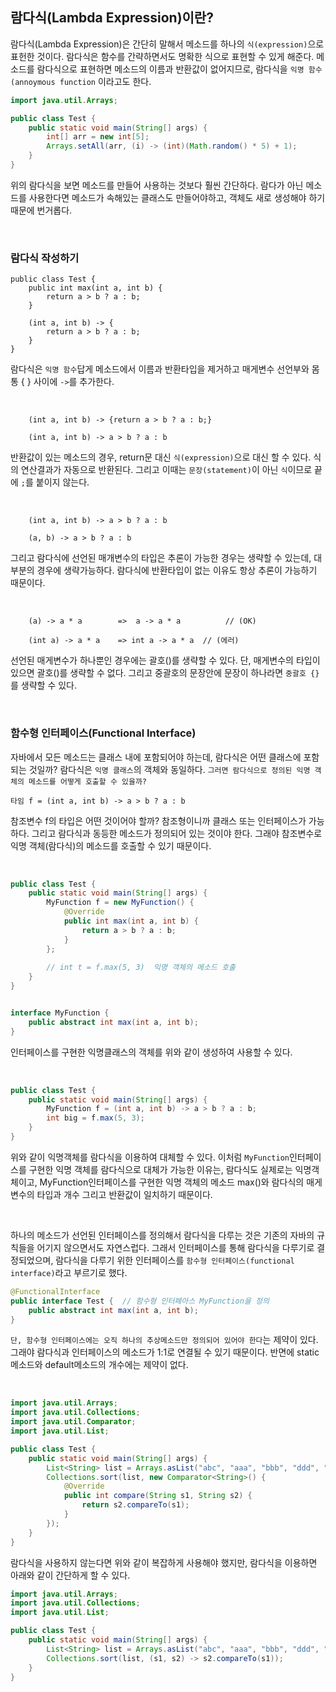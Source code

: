 ## 람다식(Lambda Expression)이란?

람다식(Lambda Expression)은 간단히 말해서 메소드를 하나의 `식(expression)`으로 표헌한 것이다. 람다식은 함수를 간략하면서도 명확한
식으로 표현할 수 있게 해준다. 메소드를 람다식으로 표현하면 메소드의 이름과 반환값이 없어지므로, 람다식을 `익명 함수(annoymous function`
이라고도 한다. 

```java
import java.util.Arrays;

public class Test {
    public static void main(String[] args) {
        int[] arr = new int[5];
        Arrays.setAll(arr, (i) -> (int)(Math.random() * 5) + 1);
    }
}
```

위의 람다식을 보면 메소드를 만들어 사용하는 것보다 훨씬 간단하다. 람다가 아닌 메소드를 사용한다면 메소드가 속해있는
클래스도 만들어야하고, 객체도 새로 생성해야 하기 때문에 번거롭다.

<br>


### 람다식 작성하기

```
public class Test {
    public int max(int a, int b) {
        return a > b ? a : b;
    }
    
    (int a, int b) -> {
        return a > b ? a : b;
    }
}
```

람다식은 `익명 함수`답게 메소드에서 이름과 반환타입을 제거하고 매게변수 선언부와 몸통 { } 사이에 `->`를 추가한다.

<br>

```
    (int a, int b) -> {return a > b ? a : b;}

    (int a, int b) -> a > b ? a : b
```


반환값이 있는 메소드의 경우, return문 대신 `식(expression)`으로 대신 할 수 있다. 식의 연산결과가 자동으로 반환된다. 그리고
이때는 `문장(statement)`이 아닌 `식`이므로 끝에 `;`를 붙이지 않는다.

<br>

```
    (int a, int b) -> a > b ? a : b

    (a, b) -> a > b ? a : b  
```

그리고 람다식에 선언된 매개변수의 타입은 추론이 가능한 경우는 생략할 수 있는데, 대부분의 경우에
생략가능하다. 람다식에 반환타입이 없는 이유도 항상 추론이 가능하기 때문이다.

<br>


```
    (a) -> a * a        =>  a -> a * a          // (OK)

    (int a) -> a * a    => int a -> a * a  // (에러)
```

선언된 매게변수가 하나뿐인 경우에는 괄호()를 생략할 수 있다. 단, 매게변수의 타입이 있으면 괄호()를 생략할 수 없다.
그리고 중괄호의 문장안에 문장이 하나라면 `중괄호 {}`를 생략할 수 있다.


<br>


### 함수형 인터페이스(Functional Interface)

자바에서 모든 메소드는 클래스 내에 포함되어야 하는데, 람다식은 어떤 클래스에 포함되는 것일까? 람다식은 `익명 클래스`의 
객체와 동일하다. `그러면 람다식으로 정의된 익명 객체의 메소드를 어떻게 호출할 수 있을까?` 

```
타임 f = (int a, int b) -> a > b ? a : b  
```

참조변수 f의 타입은 어떤 것이어야 할까? 참조형이니까 클래스 또는 인터페이스가 가능하다. 그리고 람다식과 동등한 메소드가
정의되어 있는 것이야 한다. 그래야 참조변수로 익명 객체(람다식)의 메소드를 호출할 수 있기 때문이다.

<br>

```java
public class Test {
    public static void main(String[] args) {
        MyFunction f = new MyFunction() {
            @Override
            public int max(int a, int b) {
                return a > b ? a : b;
            }
        }; 
        
        // int t = f.max(5, 3)  익명 객체의 메소드 호출
    }
}


interface MyFunction {
    public abstract int max(int a, int b);
}
```

인터페이스를 구현한 익명클래스의 객체를 위와 같이 생성하여 사용할 수 있다. 


<br>

```java
public class Test {
    public static void main(String[] args) {
        MyFunction f = (int a, int b) -> a > b ? a : b;
        int big = f.max(5, 3);
    }
}
```

위와 같이 익명객체를 람다식을 이용하여 대체할 수 있다. 이처럼 `MyFunction`인터페이스를 구현한 익명 객체를 람다식으로 대체가 가능한 이유는,
람다식도 실제로는 익명객체이고, MyFunction인터페이스를 구현한 익명 객체의 메소드 max()와 람다식의 매게변수의 타입과 개수 그리고 반환값이 일치하기 때문이다.

<br>

하나의 메소드가 선언된 인터페이스를 정의해서 람다식을 다루는 것은 기존의 자바의 규칙들을 어기지 않으면서도 자연스럽다.
그래서 인터페이스를 통해 람다식을 다루기로 결정되었으며, 람다식을 다루기 위한 인터페이스를 `함수형 인터페이스(functional interface)`라고 부르기로 했다.

```java
@FunctionalInterface
public interface Test {  // 함수형 인터페아스 MyFunction을 정의
    public abstract int max(int a, int b);
}
```

`단, 함수형 인터페이스에는 오직 하나의 추상메소드만 정의되어 있어야 한다`는 제약이 있다. 그래야 람다식과 인터페이스의 메소드가 1:1로 연결될 수 있기 때문이다.
반면에 static메소드와 default메소드의 개수에는 제약이 없다.

<br>

```java
import java.util.Arrays;
import java.util.Collections;
import java.util.Comparator;
import java.util.List;

public class Test {
    public static void main(String[] args) {
        List<String> list = Arrays.asList("abc", "aaa", "bbb", "ddd", "aaa");
        Collections.sort(list, new Comparator<String>() {
            @Override
            public int compare(String s1, String s2) {
                return s2.compareTo(s1);
            }
        });
    }
}
```

람다식을  사용하지 않는다면 위와 같이 복잡하게 사용해야 했지만, 람다식을 이용하면 아래와 같이 간단하게 할 수 있다.

```java
import java.util.Arrays;
import java.util.Collections;
import java.util.List;

public class Test {
    public static void main(String[] args) {
        List<String> list = Arrays.asList("abc", "aaa", "bbb", "ddd", "aaa");
        Collections.sort(list, (s1, s2) -> s2.compareTo(s1));
    }
}
```

